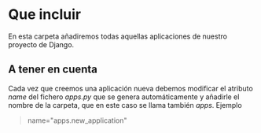 # Que incluir

En esta carpeta añadiremos todas aquellas aplicaciones de nuestro proyecto de Django.

## A tener en cuenta

Cada vez que creemos una aplicación nueva debemos modificar el atributo _name_ del fichero _apps.py_ que se genera automáticamente y añadirle el nombre de la carpeta, que en este caso se llama también _apps_. Ejemplo

> name="apps.new_application"
